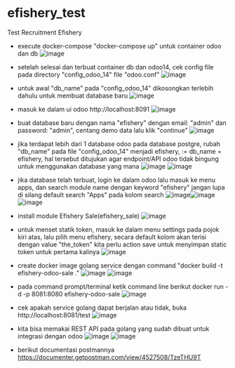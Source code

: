 # efishery_test
Test Recruitment Efishery

- execute docker-compose "docker-compose up" untuk container odoo dan db
![image](https://user-images.githubusercontent.com/40462921/121787713-f8672c00-cbf1-11eb-8a60-758f3fc80365.png)

- setelah selesai dan terbuat container db dan odoo14, cek config file pada directory "config_odoo_14" file "odoo.conf"
![image](https://user-images.githubusercontent.com/40462921/121787478-6b6fa300-cbf0-11eb-9109-556e6f55dfe5.png)

- untuk awal "db_name" pada "config_odoo_14" dikosongkan terlebih dahulu untuk membuat database baru
![image](https://user-images.githubusercontent.com/40462921/121787497-83472700-cbf0-11eb-942f-f4fbcede6a68.png)

- masuk ke dalam ui odoo http://localhost:8091
![image](https://user-images.githubusercontent.com/40462921/121787509-9ce86e80-cbf0-11eb-9e96-e2528de61b9f.png)

- buat database baru dengan nama "efishery" dengan email: "admin" dan password: "admin", centang demo data lalu klik "continue"
![image](https://user-images.githubusercontent.com/40462921/121787523-b5f11f80-cbf0-11eb-97d8-40a0bd5c56c1.png)

- jika terdapat lebih dari 1 database odoo pada database postgre, rubah "db_name" pada file "config_odoo_14" menjadi efishery, := db_name = efishery, hal tersebut ditujukan agar endpoint/API odoo tidak bingung untuk menggunakan database yang mana
![image](https://user-images.githubusercontent.com/40462921/121787560-e8028180-cbf0-11eb-9036-f77708865880.png) ![image](https://user-images.githubusercontent.com/40462921/121787570-ff416f00-cbf0-11eb-9804-7bf0a4855fb6.png)

- jika database telah terbuat, login ke dalam odoo lalu masuk ke menu apps, dan search module name dengan keyword "efishery" jangan lupa di silang default search "Apps" pada kolom search
![image](https://user-images.githubusercontent.com/40462921/121787581-15e7c600-cbf1-11eb-857d-ce60320f2890.png)![image](https://user-images.githubusercontent.com/40462921/121787603-3021a400-cbf1-11eb-8d47-347f45e9a137.png)
![image](https://user-images.githubusercontent.com/40462921/121787612-44fe3780-cbf1-11eb-83b0-928543c7c0ca.png)

- install module Efishery Sale(efishery_sale)
![image](https://user-images.githubusercontent.com/40462921/121787644-6ced9b00-cbf1-11eb-811d-133cfd032a7b.png)

- untuk menset statik token, masuk ke dalam menu settings pada pojok kiri atas, lalu pilih menu efishery, secara default kolom akan terisi dengan value "the_token" kita perlu action save untuk menyimpan static token untuk pertama kalinya
![image](https://user-images.githubusercontent.com/40462921/121787662-8c84c380-cbf1-11eb-8df7-26c4b134062d.png)

- create docker image golang service dengan command "docker build -t efishery-odoo-sale ."
![image](https://user-images.githubusercontent.com/40462921/121804472-c9dc6600-cc70-11eb-8dd5-6258089a5cc0.png)
![image](https://user-images.githubusercontent.com/40462921/121804484-d791eb80-cc70-11eb-9492-425cd48a4259.png)

- pada command prompt/terminal ketik command line berikut docker run -d -p 8081:8080 efishery-odoo-sale
![image](https://user-images.githubusercontent.com/40462921/121804504-f2fcf680-cc70-11eb-8e97-87f8ea773157.png)

- cek apakah service golang dapat berjalan atau tidak, buka http://localhost:8081/test
![image](https://user-images.githubusercontent.com/40462921/121804535-0c9e3e00-cc71-11eb-952f-7d292dd44f0f.png)

- kita bisa memakai REST API pada golang yang sudah dibuat untuk integrasi dengan odoo
![image](https://user-images.githubusercontent.com/40462921/121787699-cfdf3200-cbf1-11eb-9312-ad3b3e38fea5.png)
![image](https://user-images.githubusercontent.com/40462921/121787750-3cf2c780-cbf2-11eb-963f-13f539e08936.png)

- berikut documentasi postmannya https://documenter.getpostman.com/view/4527508/TzeTHU9T
